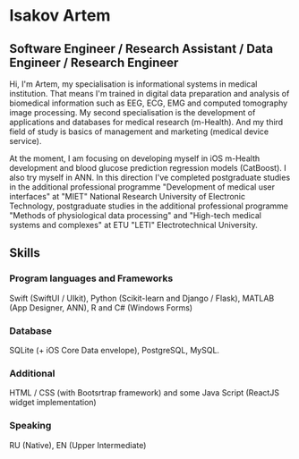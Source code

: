 # Isakov Artem
## Software Engineer / Research Assistant / Data Engineer / Research Engineer
Hi, I'm Artem, my specialisation is informational systems in medical institution. That means I'm trained in digital data preparation and analysis of biomedical information such as EEG, ECG, EMG and computed tomography image processing. My second specialisation is the development of applications and databases for medical research (m-Health). And my third field of study is basics of management and marketing (medical device service).

At the moment, I am focusing on developing myself in iOS m-Health development and blood glucose prediction regression models (CatBoost). I also try myself in ANN. In this direction I've completed postgraduate studies in the additional professional programme "Development of medical user interfaces" at "MIET" National Research University of Electronic Technology, postgraduate studies in the additional professional programme "Methods of physiological data processing" and "High-tech medical systems and complexes" at ETU "LETI" Electrotechnical University.

## Skills
### Program languages and Frameworks
Swift (SwiftUI / UIkit), Python (Scikit-learn and Django / Flask), MATLAB (App Designer, ANN), R and C# (Windows Forms)

### Database
SQLite (+ iOS Core Data envelope), PostgreSQL, MySQL.

### Additional
HTML / CSS (with Bootsrtrap framework) and some Java Script (ReactJS widget implementation)

### Speaking
RU (Native), EN (Upper Intermediate)
